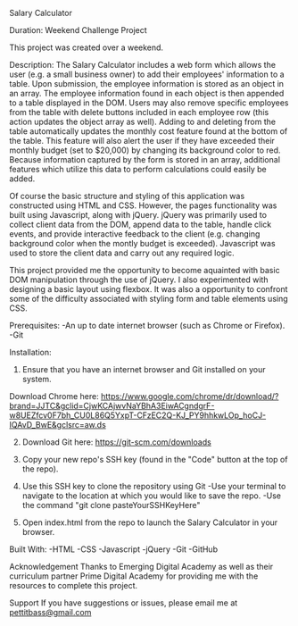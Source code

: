Salary Calculator

Duration: Weekend Challenge Project

This project was created over a weekend. 

Description:
The Salary Calculator includes a web form which allows the user (e.g. a small business owner) to add their employees' information to a table. Upon submission, the employee information is stored as an object in an array. The employee information found in each object is then appended to a table displayed in the DOM. Users may also remove specific employees from the table with delete buttons included in each employee row (this action updates the object array as well). Adding to and deleting from the table automatically updates the monthly cost feature found at the bottom of the table. This feature will also alert the user if they have exceeded their monthly budget (set to $20,000) by changing its background color to red. Because information captured by the form is stored in an array, additional features which utilize this data to perform calculations could easily be added.

Of course the basic structure and styling of this application was constructed using HTML and CSS. However, the pages functionality was built using Javascript, along with jQuery. jQuery was primarily used to collect client data from the DOM, append data to the table, handle click events, and provide interactive feedback to the client (e.g. changing background color when the montly budget is exceeded). Javascript was used to store the client data and carry out any required logic.

This project provided me the opportunity to become aquainted with basic DOM manipulation through the use of jQuery. I also experimented with designing a basic layout using flexbox. It was also a opportunity to confront some of the difficulty associated with styling form and table elements using CSS.


Prerequisites:
-An up to date internet browser (such as Chrome or Firefox).
-Git


Installation:

1. Ensure that you have an internet browser and Git installed on your system.

Download Chrome here: https://www.google.com/chrome/dr/download/?brand=JJTC&gclid=CjwKCAjwvNaYBhA3EiwACgndgrF-w8UEZfcv0F7bh_CU0L86Q5YxpT-CFzEC2Q-KJ_PY9hhkwLOp_hoCJ-IQAvD_BwE&gclsrc=aw.ds

2. Download Git here: https://git-scm.com/downloads

3. Copy your new repo's SSH key (found in the "Code" button at the top of the repo).

4. Use this SSH key to clone the repository using Git
-Use your terminal to navigate to the location at which you would like to save the repo.
-Use the command "git clone pasteYourSSHKeyHere"

5. Open index.html from the repo to launch the Salary Calculator in your browser.



Built With:
    -HTML
    -CSS
    -Javascript
    -jQuery
    -Git
    -GitHub


Acknowledgement
Thanks to Emerging Digital Academy as well as their curriculum partner Prime Digital Academy for providing me with the resources to complete this project.

Support
If you have suggestions or issues, please email me at pettitbass@gmail.com
